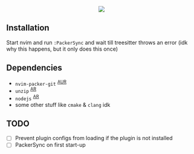 <p align="center">
  <img src="https://user-images.githubusercontent.com/37485277/215925717-5fdda61d-b6c1-4ec5-858f-37ba630c5409.png" />
</p>

## Installation
Start nvim and run `:PackerSync` and wait till treesitter throws an error (idk why this happens, but it only does this once)

## Dependencies
 * `nvim-packer-git` <sup>[AUR](https://aur.archlinux.org/packages/nvim-packer-git)</sup>
 * `unzip` <sup>[AR](https://archlinux.org/packages/extra/x86_64/unzip/)</sup>
 * `nodejs` <sup>[AR](https://archlinux.org/packages/community/x86_64/nodejs/)</sup>
 * some other stuff like `cmake` & `clang` idk

## TODO

 * [ ] Prevent plugin configs from loading if the plugin is not installed
 * [ ] PackerSync on first start-up
